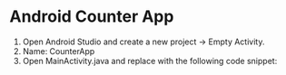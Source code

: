 # Android Counter App
1. Open Android Studio and create a new project -> Empty Activity.
2. Name: CounterApp
3. Open MainActivity.java and replace with the following code snippet:
